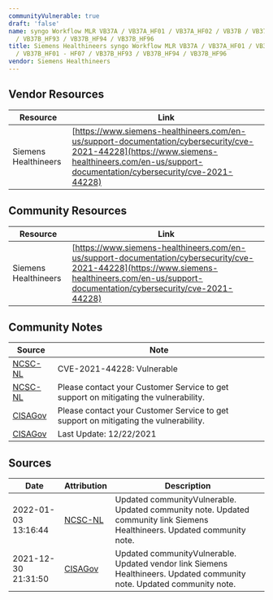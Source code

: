 ```yaml
---
communityVulnerable: true
draft: 'false'
name: syngo Workflow MLR VB37A / VB37A_HF01 / VB37A_HF02 / VB37B / VB37B_HF01 - HF07
  / VB37B_HF93 / VB37B_HF94 / VB37B_HF96
title: Siemens Healthineers syngo Workflow MLR VB37A / VB37A_HF01 / VB37A_HF02 / VB37B
  / VB37B_HF01 - HF07 / VB37B_HF93 / VB37B_HF94 / VB37B_HF96
vendor: Siemens Healthineers
---
```


## Vendor Resources
| Resource | Link |
| --- | --- |
| Siemens Healthineers | [https://www.siemens-healthineers.com/en-us/support-documentation/cybersecurity/cve-2021-44228](https://www.siemens-healthineers.com/en-us/support-documentation/cybersecurity/cve-2021-44228) |

## Community Resources
| Resource | Link |
| --- | --- |
| Siemens Healthineers | [https://www.siemens-healthineers.com/en-us/support-documentation/cybersecurity/cve-2021-44228](https://www.siemens-healthineers.com/en-us/support-documentation/cybersecurity/cve-2021-44228) |

## Community Notes
| Source | Note |
| --- | --- |
| [NCSC-NL](https://github.com/NCSC-NL/log4shell/blob/main/software/README.md) | CVE-2021-44228: Vulnerable </ul> |
| [NCSC-NL](https://github.com/NCSC-NL/log4shell/blob/main/software/README.md) | Please contact your Customer Service to get support on mitigating the vulnerability. |
| [CISAGov](https://raw.githubusercontent.com/cisagov/log4j-affected-db/develop/README.md) | Please contact your Customer Service to get support on mitigating the vulnerability. |
| [CISAGov](https://raw.githubusercontent.com/cisagov/log4j-affected-db/develop/README.md) | Last Update: 12/22/2021 |

## Sources
| Date | Attribution | Description |
| --- | --- | --- |
| 2022-01-03 13:16:44 | [NCSC-NL](https://github.com/NCSC-NL/log4shell/blob/main/software/README.md) | Updated communityVulnerable. Updated community note. Updated community link Siemens Healthineers. Updated community note.  |
| 2021-12-30 21:31:50 | [CISAGov](https://raw.githubusercontent.com/cisagov/log4j-affected-db/develop/README.md) | Updated communityVulnerable. Updated vendor link Siemens Healthineers. Updated community note. Updated community note.  |
